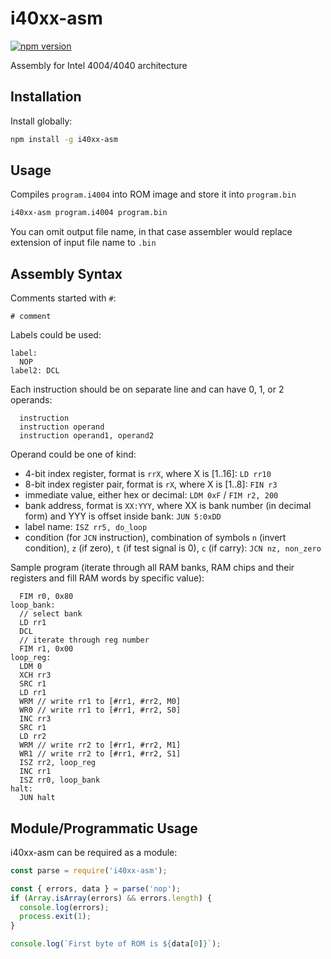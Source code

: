 # i40xx-asm

[![npm version](https://img.shields.io/npm/v/i40xx-asm)](https://www.npmjs.com/package/i40xx-asm)

Assembly for Intel 4004/4040 architecture

## Installation

Install globally:

```sh
npm install -g i40xx-asm
```

## Usage

Compiles `program.i4004` into ROM image and store it into `program.bin`

```sh
i40xx-asm program.i4004 program.bin 
```

You can omit output file name, in that case assembler would replace extension of input file name to `.bin`

## Assembly Syntax

Comments started with `#`:
```
# comment
```

Labels could be used:
```
label:
  NOP
label2: DCL
```

Each instruction should be on separate line and can have 0, 1, or 2 operands:
```
  instruction
  instruction operand
  instruction operand1, operand2
```
Operand could be one of kind:
- 4-bit index register, format is `rrX`, where X is [1..16]: `LD rr10`
- 8-bit index register pair, format is `rX`, where X is [1..8]: `FIN r3`
- immediate value, either hex or decimal: `LDM 0xF` / `FIM r2, 200`
- bank address, format is `XX:YYY`, where XX is bank number (in decimal form) and YYY is offset inside bank: `JUN 5:0xDD`
- label name: `ISZ rr5, do_loop`
- condition (for `JCN` instruction), combination of symbols `n` (invert condition), `z` (if zero), `t` (if test signal is 0), `c` (if carry): `JCN nz, non_zero`

Sample program (iterate through all RAM banks, RAM chips and their registers and fill RAM words by specific value):
```
  FIM r0, 0x80
loop_bank:
  // select bank
  LD rr1
  DCL
  // iterate through reg number
  FIM r1, 0x00
loop_reg:
  LDM 0
  XCH rr3
  SRC r1
  LD rr1
  WRM // write rr1 to [#rr1, #rr2, M0]
  WR0 // write rr1 to [#rr1, #rr2, S0]
  INC rr3
  SRC r1
  LD rr2
  WRM // write rr2 to [#rr1, #rr2, M1]
  WR1 // write rr2 to [#rr1, #rr2, S1]
  ISZ rr2, loop_reg
  INC rr1
  ISZ rr0, loop_bank
halt:
  JUN halt
```

## Module/Programmatic Usage

i40xx-asm can be required as a module:

```js
const parse = require('i40xx-asm');

const { errors, data } = parse('nop');
if (Array.isArray(errors) && errors.length) {
  console.log(errors);
  process.exit(1);
}

console.log(`First byte of ROM is ${data[0]}`);
```
